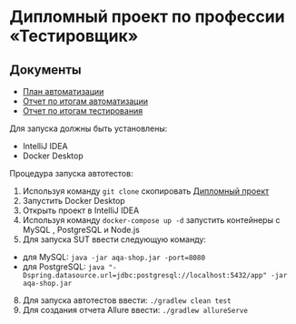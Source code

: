 # Дипломный проект по профессии «Тестировщик»

## Документы

* [План автоматизации](https://github.com/Ollessia/MyDiplom/blob/main/Plan.md)
* [Отчет по итогам автоматизации](https://github.com/Ollessia/MyDiplom/blob/main/Summary.md)
* [Отчет по итогам тестирования](https://github.com/Ollessia/MyDiplom/blob/main/Report.md)

Для запуска должны быть установлены:

* IntelliJ IDEA
* Docker Desktop

Процедура запуска автотестов:

1. Используя команду `git clone` скопировать [Дипломный проект](https://github.com/Ollessia/MyDiplom)
2. Запустить Docker Desktop
3. Открыть проект в IntelliJ IDEA
4. Используя команду `docker-compose up -d` запустить контейнеры с MySQL , PostgreSQL и Node.js
5. Для запуска SUT ввести следующую команду:

- для MySQL: `java -jar aqa-shop.jar -port=8080`
- для PostgreSQL: `java "-Dspring.datasource.url=jdbc:postgresql://localhost:5432/app" -jar aqa-shop.jar `

8. Для запуска автотестов ввести: `./gradlew clean test`
9. Для создания отчета Allure ввести:  `./gradlew allureServe`  
